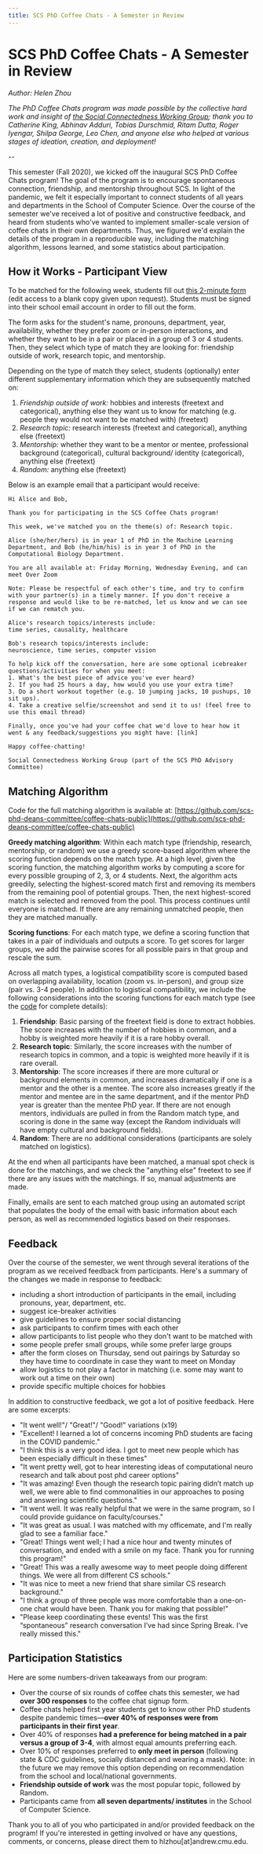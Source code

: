 ```yaml
---
title: SCS PhD Coffee Chats - A Semester in Review
---
```


# SCS PhD Coffee Chats - A Semester in Review

_Author: Helen Zhou_

_The PhD Coffee Chats program was made possible by the collective hard work and insight of [the Social Connectedness Working Group](https://scs-phd-deans-committee.github.io/working-groups); thank you to Catherine King, Abhinav Adduri, Tobias Durschmid, Ritam Dutta, Roger Iyengar, Shilpa George, Leo Chen, and anyone else who helped at various stages of ideation, creation, and deployment!_

--

This semester (Fall 2020), we kicked off the inaugural SCS PhD Coffee Chats program! The goal of the program is to encourage spontaneous connection, friendship, and mentorship throughout SCS. In light of the pandemic, we felt it especially important to connect students of all years and departments in the School of Computer Science. Over the course of the semester we've received a lot of positive and constructive feedback, and heard from students who've wanted to implement smaller-scale version of coffee chats in their own departments. Thus, we figured we'd explain the details of the program in a reproducible way, including the matching algorithm, lessons learned, and some statistics about participation.

## How it Works - Participant View

To be matched for the following week, students fill out [this 2-minute form](https://forms.gle/bFBAQmfyTxbewdL3A) (edit access to a blank copy given upon request). Students must be signed into their school email account in order to fill out the form.

The form asks for the student's name, pronouns, department, year, 
availability, whether they prefer zoom or in-person interactions, and whether they want to be in a pair or placed in a group of 3 or 4 students. Then, they select which type of match they are looking for: friendship outside of work, research topic, and mentorship. 

Depending on the type of match they select, students (optionally) enter different supplementary information which they are subsequently matched on:

1. _Friendship outside of work:_ hobbies and interests (freetext and categorical), anything else they want us to know for matching (e.g. people they would not want to be matched with) (freetext)
2. _Research topic:_ research interests (freetext and categorical), anything else (freetext)
3. _Mentorship:_ whether they want to be a mentor or mentee, professional background (categorical), cultural background/ identity (categorical), anything else (freetext)
4. _Random:_ anything else (freetext)

Below is an example email that a participant would receive:

```
Hi Alice and Bob,

Thank you for participating in the SCS Coffee Chats program!

This week, we've matched you on the theme(s) of: Research topic.

Alice (she/her/hers) is in year 1 of PhD in the Machine Learning Department, and Bob (he/him/his) is in year 3 of PhD in the Computational Biology Department.

You are all available at: Friday Morning, Wednesday Evening, and can meet Over Zoom

Note: Please be respectful of each other's time, and try to confirm with your partner(s) in a timely manner. If you don't receive a response and would like to be re-matched, let us know and we can see if we can rematch you.

Alice's research topics/interests include:
time series, causality, healthcare

Bob's research topics/interests include:
neuroscience, time series, computer vision

To help kick off the conversation, here are some optional icebreaker questions/activities for when you meet:
1. What's the best piece of advice you've ever heard?
2. If you had 25 hours a day, how would you use your extra time?
3. Do a short workout together (e.g. 10 jumping jacks, 10 pushups, 10 sit ups).
4. Take a creative selfie/screenshot and send it to us! (feel free to use this email thread)

Finally, once you've had your coffee chat we'd love to hear how it went & any feedback/suggestions you might have: [link]

Happy coffee-chatting!

Social Connectedness Working Group (part of the SCS PhD Advisory Committee)
```


## Matching Algorithm
Code for the full matching algorithm is available at: [https://github.com/scs-phd-deans-committee/coffee-chats-public](https://github.com/scs-phd-deans-committee/coffee-chats-public)

**Greedy matching algorithm**: Within each match type (friendship, research, mentorship, or random) we use a greedy score-based algorithm where the scoring function depends on the match type. At a high level, given the scoring function, the matching algorithm works by computing a score for every possible grouping of 2, 3, or 4 students. Next, the algorithm acts greedily, selecting the highest-scored match first and removing its members from the remaining pool of potential groups. Then, the next highest-scored match is selected and removed from the pool. This process continues until everyone is matched. If there are any remaining unmatched people, then they are matched manually.

**Scoring functions**: For each match type, we define a scoring function that takes in a pair of individuals and outputs a score. To get scores for larger groups, we add the pairwise scores for all possible pairs in that group and rescale the sum. 

Across all match types, a logistical compatibility score is computed based on overlapping availability, location (zoom vs. in-person), and group size (pair vs. 3-4 people). In addition to logistical compatibility, we include the following considerations into the scoring functions for each match type (see the [code](https://github.com/scs-phd-deans-committee/coffee-chats-public) for complete details):

1. **Friendship**: Basic parsing of the freetext field is done to extract hobbies. The score increases with the number of hobbies in common, and a hobby is weighted more heavily if it is a rare hobby overall.
2. **Research topic**: Similarly, the score increases with the number of research topics in common, and a topic is weighted more heavily if it is rare overall.
3. **Mentorship**: The score increases if there are more cultural or background elements in common, and increases dramatically if one is a mentor and the other is a mentee.  The score also increases greatly if the mentor and mentee are in the same department, and if the mentor PhD year is greater than the mentee PhD year. If there are not enough mentors, individuals are pulled in from the Random match type, and scoring is done in the same way (except the Random individuals will have empty cultural and background fields). 
4. **Random**: There are no additional considerations (participants are solely matched on logistics).

At the end when all participants have been matched, a manual spot check is done for the matchings, and we check the "anything else" freetext to see if there are any issues with the matchings. If so, manual adjustments are made.

Finally, emails are sent to each matched group using an automated script that populates the body of the email with basic information about each person, as well as recommended logistics based on their responses.

## Feedback
Over the course of the semester, we went through several iterations of the program as we received feedback from participants. Here's a summary of the changes we made in response to feedback:

* including a short introduction of participants in the email, including pronouns, year, department, etc.
* suggest ice-breaker activities
* give guidelines to ensure proper social distancing
* ask participants to confirm times with each other
* allow participants to list people who they don't want to be matched with
* some people prefer small groups, while some prefer large groups
* after the form closes on Thursday, send out pairings by Saturday so they have time to coordinate in case they want to meet on Monday
* allow logistics to not play a factor in matching (i.e. some may want to work out a time on their own)
* provide specific multiple choices for hobbies 

In addition to constructive feedback, we got a lot of positive feedback. Here are some excerpts:

* "It went well!"/ "Great!"/ "Good!" variations (x19)
* "Excellent! I learned a lot of concerns incoming PhD students are facing in the COVID pandemic."
* "I think this is a very good idea. I got to meet new people which has been especially difficult in these times"
* "It went pretty well, got to hear interesting ideas of computational neuro research and talk about post phd career options"
* "It was amazing! Even though the research topic pairing didn’t match up well, we were able to find commonalities in our approaches to posing and answering scientific questions."
* "It went well. It was really helpful that we were in the same program, so I could provide guidance on faculty/courses."
* "It was great as usual. I was matched with my officemate, and I'm really glad to see a familiar face."
* "Great! Things went well; I had a nice hour and twenty minutes of conversation, and ended with a smile on my face. Thank you for running this program!"
* "Great! This was a really awesome way to meet people doing different things. We were all from different CS schools."
* "It was nice to meet a new friend that share similar CS research background."
* "I think a group of three people was more comfortable than a one-on-one chat would have been. Thank you for making that possible!"
* "Please keep coordinating these events! This was the first “spontaneous” research conversation I’ve had since Spring Break. I’ve really missed this."

## Participation Statistics
Here are some numbers-driven takeaways from our program:

* Over the course of six rounds of coffee chats this semester, we had **over 300 responses** to the coffee chat signup form. 
* Coffee chats helped first year students get to know other PhD students despite pandemic times&mdash;**over 40% of responses were from participants in their first year**. 
* Over 40% of responses **had a preference for being matched in a pair versus a group of 3-4**, with almost equal amounts preferring each.
* Over 10% of responses preferred to **only meet in person** (following state & CDC guidelines, socially distanced and wearing a mask). Note: in the future we may remove this option depending on recommendation from the school and local/national governments.
* **Friendship outside of work** was the most popular topic, followed by Random.
* Participants came from **all seven departments/ institutes** in the School of Computer Science.

Thank you to all of you who participated in and/or provided feedback on the program! If you're interested in getting involved or have any questions, comments, or concerns, please direct them to hlzhou[at]andrew.cmu.edu.



